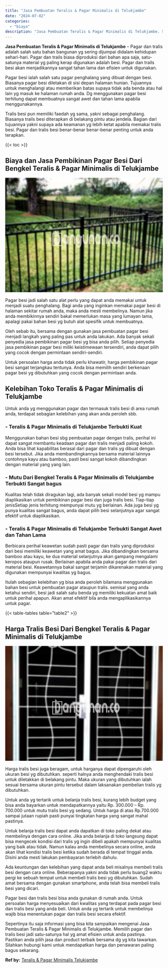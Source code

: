 ```yaml
---
title: "Jasa Pembuatan Teralis & Pagar Minimalis di Telukjambe"
date: "2024-07-02"
categories: 
  - "biaya"
description: "Jasa Pembuatan Teralis & Pagar Minimalis di Telukjambe. Sepertinya itu saja informasi yang bisa kita sampaikan mengenai Jasa Pembuatan Teralis & Pagar Minima..."
---
```


**Jasa Pembuatan Teralis & Pagar Minimalis di Telukjambe** – Pagar dan tralis adalah salah satu bahan bangunan yg sering dijumpai didalam kehidupan sehari-hari. Pagar dan trails biasa diproduksi dari bahan apa saja, satu-satunya material yg paling kerap digunakan adalah besi. Pagar dan trails besi akan menjadikannya sangat tahan lama dan efisien untuk digunakan.

Pagar besi ialah salah satu pagar penghalang yang dibuat dengan besi. Biasanya pagar besi diletakan di sisi depan halaman hunian. Tujuannya untuk menghalangi atau memberikan batas supaya tidak ada benda atau hal lain yg masuk ke halaman rumah anda. Dg menggunakan pagar besi terhitung dapat membuatnya sangat awet dan tahan lama apabila menggunakannya.

Tralis besi pun memiliki faedah yg sama, yakni sebagai penghalang. Biasanya trails besi diterapkan di belakang pintu atau jendela. Bagian dari tujuannya yakni supaya ada keamanan yg lebih ketat apabila memakai tralis besi. Pagar dan tralis besi benar-benar benar-benar penting untuk anda terapkan.

{{< toc >}}

## Biaya dan Jasa Pembikinan Pagar Besi Dari Bengkel Teralis & Pagar Minimalis di Telukjambe

![Jasa Pembuatan Teralis & Pagar Minimalis di Telukjambe](/images/pagar-minimalis-murah-27.png)

Pagar besi jadi salah satu alat perlu yang dapat anda memakai untuk menjadi suatu penghalang. Bagi anda yang inginkan memakai pagar besi di halaman sekitar rumah anda, maka anda mesti membelinya. Namun jika anda membikinnya sendiri bakal memerlukan masa yang lumayan lama, apalagi pakai bahan besi yg butuh alat spesifik untuk membuatnya.

Oleh sebab itu, bersama dengan gunakan jasa pembuatan pagar besi menjadi langkah yang paling pas untuk anda lakukan. Ada banyak sekali penyedia jasa pembikinan pagar besi yg bisa anda pilih. Setiap penyedia jasa pembikinan pagar besi miliki keistimewaan tersendiri, anda dapat pilih yang cocok dengan permintaan sendiri-sendiri.

Untuk persoalan harga anda tidak perlu khawatir, harga pembikinan pagar besi sangat terjangkau tentunya. Anda bisa memilih sendiri berkenaan pagar besi yg dibutuhkan yang cocok dengan permintaan anda.

## Kelebihan Toko Teralis & Pagar Minimalis di Telukjambe

Untuk anda yg menggunakan pagar dan termasuk tralis besi di area rumah anda, terdapat sebagian kelebihan yang akan anda peroleh sbb.

### \- Teralis & Pagar Minimalis di Telukjambe Terbukti Kuat

Menggunakan bahan besi sbg pembuatan pagar dengan tralis, perihal ini dapat sangat membantu keadaan pagar dan tralis menjadi paling kokoh. Anda bisa lihat kapabilitas berasal dari pagar dan tralis yg dibuat dengan besi tersebut. Jika anda membandingkannya bersama material lainnya contohnya kayu atau bamboo, pasti besi sangat kokoh dibandingkan dengan material yang yang lain.

### \- Mutu Dari Bengkel Teralis & Pagar Minimalis di Telukjambe Terbukti Sangat bagus

Kualitas telah tidak diragukan lagi, ada banyak sekali model besi yg mampu diaplikasikan untuk pembikinan pagar besi dan juga tralis besi. Tiap-tiap jenisSetiap jenis terhitung mempunyai mutu yg berlainan. Ada juga besi yg punya kualitas sangat bagus, anda dapat pilih besi selanjutnya agar sangat efektif untuk diaplikasikan.

### \- Teralis & Pagar Minimalis di Telukjambe Terbukti Sangat Awet dan Tahan Lama

Berbicara perihal keawetan sudah pasti pagar dan tralis yang diproduksi dari besi memiliki keawetan yang amat bagus. Jika dibandingkan bersama bamboo atau kayu, ke dua material selanjutnya akan gampang mengalami keropos ataupun rusak. Berlainan apabila anda pakai pagar dan tralis dari material besi. Keawetannya bakal sangat terjamin dikarenakan material yang digunakan mempunyai kwalitas yg bagus.

Itulah sebagian kelebihan yg bisa anda peroleh bilamana menggunakan bahan besi untuk pembuatan pagar ataupun tralis. semisal yang anda ketahui sendiri, besi jadi salah satu benda yg memiliki kekuatan amat baik untuk perihal apapun. Akan amat efektif bila anda mengaplikasikannya untuk pagar.

{{< table-tables table="table2" >}}

## Harga Tralis Besi Dari Bengkel Teralis & Pagar Minimalis di Telukjambe

![Jasa Pembuatan Teralis & Pagar Minimalis di Telukjambe](/images/teralis-minimalis-murah-38.png)

Harga tralis besi juga beragam, untuk harganya dapat dipengaruhi oleh ukuran besi yg dibutuhkan. seperti halnya anda menghendaki tralis besi untuk diletakkan di belakang pintu. Maka ukuran yang dibutuhkan ialah sesuai bersama ukuran pintu tersebut dalam laksanakan pembelian tralis yg dibutuhkan.

Untuk anda yg tertarik untuk belanja tralis besi, kurang lebih budget yang bisa anda bayarkan untuk mendapatkannya yaitu Rp. 300.000 – Rp. 700.000 untuk mutu tralis besi yg sedang. Untuk harga di atas Rp.700.000 sampai jutaan rupiah pasti punyai tingkatan harga yang sangat mahal pastinya.

Untuk belanja tralis besi dapat anda dapatkan di toko paling dekat atau membelinya dengan cara online. Jika anda belanja di toko langsung dapat bisa mengecek kondisi dari tralis yg ingin dibeli apakah mempunyai kualitas yang baik atau tidak. Namun kalau anda membelinya secara online, anda akan lihat kondisi tralis besi ketika sudah berada di tempat tinggal anda. Disini anda mesti lakukan pembayaran terlebih dahulu.

Ada keuntungan dan kelebihan yang dapat anda beli misalnya membeli tralis besi dengan cara online. Beberapanya yakni anda tidak perlu buang2 waktu pergi ke sebuah tempat untuk membeli tralis besi yg dibutuhkan. Sudah amat bersama dengan gunakan smartphone, anda telah bisa membeli tralis besi yang dicari.

Pagar besi dan tralis besi bisa anda gunakan di rumah anda. Untuk persoalan harga menyesuaikan dari kwalitas yang terdapat pada pagar besi dan tralis besi yang anda beli. Untuk anda yg tertarik untuk membelinya wajib bisa menentukan pagar dan tralis besi secara efektif.

Sepertinya itu saja informasi yang bisa kita sampaikan mengenai Jasa Pembuatan Teralis & Pagar Minimalis di Telukjambe. Memilih pagar dan tralis besi jadi satu-satunya hal yg amat efisien untuk anda pastinya. Pastikan anda pilih jasa dan product terbaik bersama dg yg kita tawarkan. Silahkan hubungi kami untuk mendapatkan harga dan penawaran paling bagus sekarang.

**Ref by:** [Teralis & Pagar Minimalis Telukjambe](https://id.wikipedia.org/wiki/Teralis)
